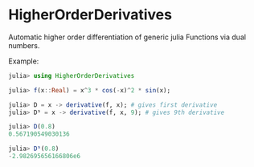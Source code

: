 # HigherOrderDerivatives
Automatic higher order differentiation of generic julia Functions via dual numbers. 

Example:

```julia
julia> using HigherOrderDerivatives

julia> f(x::Real) = x^3 * cos(-x)^2 * sin(x);

julia> D = x -> derivative(f, x); # gives first derivative
julia> D⁹ = x -> derivative(f, x, 9); # gives 9th derivative 

julia> D(0.8)
0.567190549030136

julia> D⁹(0.8)
-2.982695656166806e6


 ```
